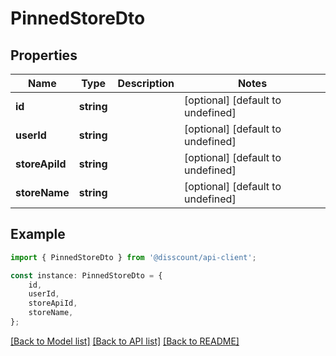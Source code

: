 # PinnedStoreDto


## Properties

Name | Type | Description | Notes
------------ | ------------- | ------------- | -------------
**id** | **string** |  | [optional] [default to undefined]
**userId** | **string** |  | [optional] [default to undefined]
**storeApiId** | **string** |  | [optional] [default to undefined]
**storeName** | **string** |  | [optional] [default to undefined]

## Example

```typescript
import { PinnedStoreDto } from '@disscount/api-client';

const instance: PinnedStoreDto = {
    id,
    userId,
    storeApiId,
    storeName,
};
```

[[Back to Model list]](../README.md#documentation-for-models) [[Back to API list]](../README.md#documentation-for-api-endpoints) [[Back to README]](../README.md)
